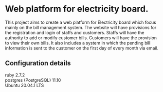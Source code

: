 # Web platform for electricity board.

This project aims to create a web platform for Electricity board which focus mainly on the bill management system. The website will have provisions for the registration and login of staffs and customers. Staffs will have the authority to add or modify customer bills. Customers will have the provision to view their own bills. It also includes a system in which the pending bill information is sent to the customer on the first day of every month via email.

## Configuration details

ruby 2.7.2  
postgres (PostgreSQL) 11.10  
Ubuntu 20.04.1 LTS  
